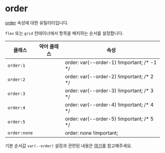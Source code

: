 # order

[order](https://developer.mozilla.org/en-US/docs/Web/CSS/order) 속성에 대한 유틸리티입니다.

<code>flex</code> 또는 <code>grid</code> 컨테이너에서 항목을 배치하는 순서를 설정합니다.

<table>
  <thead>
    <tr>
      <th scope="col">클래스</th>
      <th scope="col">약어 클래스</th>
      <th scope="col">속성</th>
    </tr>
  </thead>
  <tbody>
  <tr>
    <td><code>order:1</code></td>
    <td class="blank"></td>
    <td><span class="code">order: var(--order-1) !important;</span> <span class="c:weak">/* -1 */</span></td>
  </tr>

  <tr>
    <td><code>order:2</code></td>
    <td class="blank"></td>
    <td><span class="code">order: var(--order-2) !important;</span> <span class="c:weak">/* 2 */</span></td>
  </tr>

  <tr>
    <td><code>order:3</code></td>
    <td class="blank"></td>
    <td><span class="code">order: var(--order-3) !important;</span> <span class="c:weak">/* 3 */</span></td>
  </tr>

  <tr>
    <td><code>order:4</code></td>
    <td class="blank"></td>
    <td><span class="code">order: var(--order-4) !important;</span> <span class="c:weak">/* 4 */</span></td>
  </tr>

  <tr>
    <td><code>order:5</code></td>
    <td class="blank"></td>
    <td><span class="code">order: var(--order-5) !important;</span> <span class="c:weak">/* 5 */</span></td>
  </tr>

  <tr>
    <td><code>order:none</code></td>
    <td class="blank"></td>
    <td><span class="code">order: none !important;</span></td>
  </tr>

  </tbody>

</table>

기본 순서값 `var(--order)` 설정과 관련된 내용은 [여기](../variables/order)를 참고해주세요.
